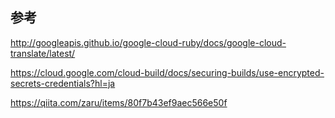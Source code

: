 ## 参考

http://googleapis.github.io/google-cloud-ruby/docs/google-cloud-translate/latest/

https://cloud.google.com/cloud-build/docs/securing-builds/use-encrypted-secrets-credentials?hl=ja

https://qiita.com/zaru/items/80f7b43ef9aec566e50f
